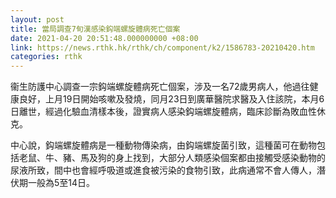 ```yaml
---
layout: post
title: 當局調查7旬漢感染鈎端螺旋體病死亡個案
date: 2021-04-20 20:51:48.000000000 +08:00
link: https://news.rthk.hk/rthk/ch/component/k2/1586783-20210420.htm
categories: rthk
---
```


衞生防護中心調查一宗鈎端螺旋體病死亡個案，涉及一名72歲男病人，他過往健康良好，上月19日開始咳嗽及發燒，同月23日到廣華醫院求醫及入住該院，本月6日離世，經過化驗血清樣本後，證實病人感染鈎端螺旋體病，臨床診斷為敗血性休克。

中心說，鈎端螺旋體病是一種動物傳染病，由鈎端螺旋菌引致，這種菌可在動物包括老鼠、牛、豬、馬及狗的身上找到，大部分人類感染個案都由接觸受感染動物的尿液所致，間中也會經呼吸道或進食被污染的食物引致，此病通常不會人傳人，潛伏期一般為5至14日。
